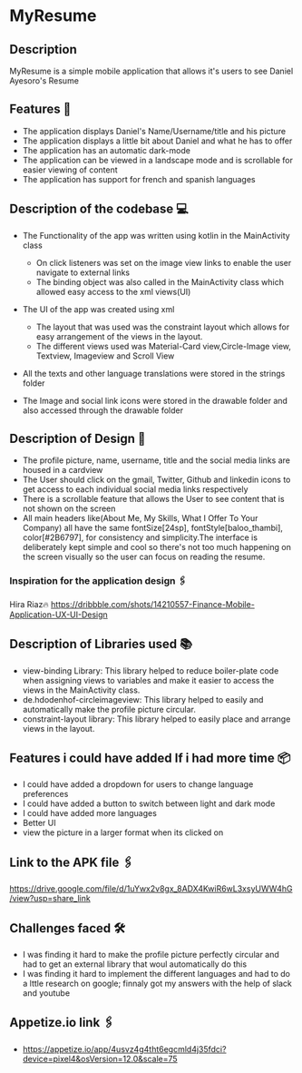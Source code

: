 
# MyResume

## Description
MyResume is a simple mobile application that allows it's users to see Daniel Ayesoro's Resume

## Features 🧰
* The application displays Daniel's Name/Username/title and his picture
* The application displays a little bit about Daniel and what he has to offer
* The application has an automatic dark-mode
* The application can be viewed in a landscape mode and is scrollable for easier viewing of content
* The application has support for french and spanish languages


## Description of the codebase 💻
* The Functionality of the app was written using kotlin in the MainActivity class
  * On click listeners was set on the image view links to enable the user navigate to external links
  * The binding object was also called in the MainActivity class which allowed easy access to the xml views(UI)

* The UI of the app was created using xml
  * The layout that was used was the constraint layout which allows for easy arrangement of the views in the layout.
  * The different views used was Material-Card view,Circle-Image view, Textview, Imageview and Scroll View

* All the texts and other language translations were stored in the strings folder
* The Image and social link icons were stored in the drawable folder and also accessed through the drawable folder


## Description of Design 🎨
* The profile picture, name, username, title and the social media links are housed in a cardview
* The User should click on the gmail, Twitter, Github and linkedin icons to get access to each individual social media links respectively
* There is a scrollable feature that allows the User to see content that is not shown on the screen
* All main headers like(About Me, My Skills, What I Offer To Your Company) all have the same fontSize[24sp], fontStyle[baloo_thambi], color[#2B6797],
  for consistency and simplicity.The interface is deliberately kept simple and cool so there's not too much happening on the screen visually so the user can focus on reading the resume. 
  
### Inspiration for the application design 🖇️
 Hira Riaz🔥 
 https://dribbble.com/shots/14210557-Finance-Mobile-Application-UX-UI-Design
 
 
 ## Description of Libraries used 📚
  * view-binding Library: This library helped to reduce boiler-plate code when assigning views to variables and make it easier to access the views in the MainActivity class.
  * de.hdodenhof-circleimageview: This library helped to easily and automatically make the profile picture circular.
  * constraint-layout library: This library helped to easily place and arrange views in the layout.
  
  ## Features i could have added If i had more time 📦
 * I could have added a dropdown for users to change language preferences 
 * I could have added a button to switch between light and dark mode
 * I could have added more languages
 * Better UI
 * view the picture in a larger format when its clicked on
 
 ## Link to the APK file 🖇️
  https://drive.google.com/file/d/1uYwx2v8gx_8ADX4KwiR6wL3xsyUWW4hG/view?usp=share_link
   
 ## Challenges faced 🛠
  * I was finding it hard to make the profile picture perfectly circular and had to get an external library that woul automatically do this
  * I was finding it hard to implement the different languages and had to do a lttle research on google; finnaly got my answers with the help of slack and youtube
  
 
 ## Appetize.io link 🖇️
  * https://appetize.io/app/4usvz4g4tht6egcmld4j35fdci?device=pixel4&osVersion=12.0&scale=75
